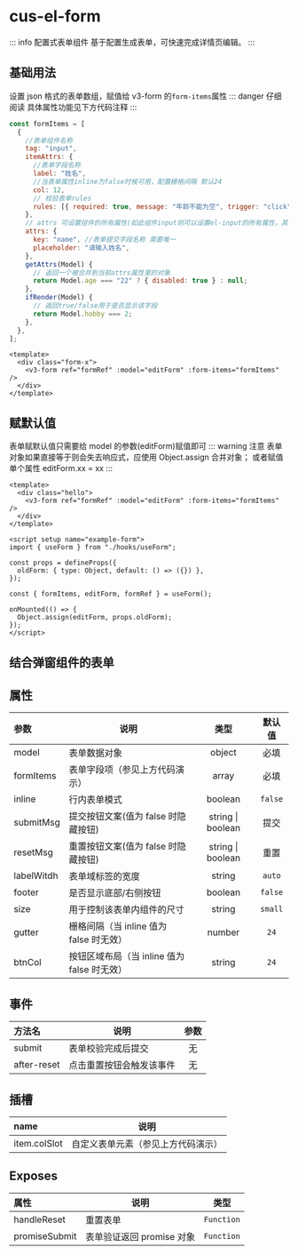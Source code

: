 # cus-el-form

::: info 配置式表单组件
基于配置生成表单，可快速完成详情页编辑。
:::

## 基础用法

设置 json 格式的表单数组，赋值给 v3-form 的`form-items`属性
::: danger 仔细阅读
具体属性功能见下方代码注释
:::

```js
const formItems = [
  {
    //表单组件名称
    tag: "input",
    itemAttrs: {
      //表单字段名称
      label: "姓名",
      //当表单属性inline为false时候可用，配置栅格间隔 默认24
      col: 12,
      // 校验表单rules
      rules: [{ required: true, message: "年龄不能为空", trigger: "click" }],
    },
    // attrs 可设置组件的所有属性(如此组件input则可以设置el-input的所有属性，其他组件相同)
    attrs: {
      key: "name", //表单提交字段名称 需要唯一
      placeholder: "请输入姓名",
    },
    getAttrs(Model) {
      // 返回一个被合并到当前attrs属性里的对象
      return Model.age === "22" ? { disabled: true } : null;
    },
    ifRender(Model) {
      // 返回true/false用于是否显示该字段
      return Model.hobby === 2;
    },
  },
];
```

```vue
<template>
  <div class="form-x">
    <v3-form ref="formRef" :model="editForm" :form-items="formItems" />
  </div>
</template>
```

## 赋默认值

表单赋默认值只需要给 model 的参数(editForm)赋值即可
::: warning 注意
表单对象如果直接等于则会失去响应式，应使用 Object.assign 合并对象；
或者赋值单个属性 editForm.xx = xx
:::

```vue
<template>
  <div class="hello">
    <v3-form ref="formRef" :model="editForm" :form-items="formItems" />
  </div>
</template>

<script setup name="example-form">
import { useForm } from "./hooks/useForm";

const props = defineProps({
  oldForm: { type: Object, default: () => ({}) },
});

const { formItems, editForm, formRef } = useForm();

onMounted(() => {
  Object.assign(editForm, props.oldForm);
});
</script>
```

## 结合弹窗组件的表单

## 属性

| 参数       | 说明                                        |       类型        | 默认值  |
| :--------- | ------------------------------------------- | :---------------: | :-----: |
| model      | 表单数据对象                                |      object       |  必填   |
| formItems  | 表单字段项（参见上方代码演示）              |       array       |  必填   |
| inline     | 行内表单模式                                |      boolean      | `false` |
| submitMsg  | 提交按钮文案(值为 false 时隐藏按钮)         | string \| boolean |  提交   |
| resetMsg   | 重置按钮文案(值为 false 时隐藏按钮)         | string \| boolean |  重置   |
| labelWitdh | 表单域标签的宽度                            |      string       | `auto`  |
| footer     | 是否显示底部/右侧按钮                       |      boolean      | `false` |
| size       | 用于控制该表单内组件的尺寸                  |      string       | `small` |
| gutter     | 栅格间隔（当 inline 值为 false 时无效）     |      number       |  `24`   |
| btnCol     | 按钮区域布局（当 inline 值为 false 时无效） |      string       |  `24`   |

## 事件

| 方法名      | 说明                     | 参数 |
| :---------- | ------------------------ | :--: |
| submit      | 表单校验完成后提交       |  无  |
| after-reset | 点击重置按钮会触发该事件 |  无  |

## 插槽

| name         | 说明                               |
| :----------- | ---------------------------------- |
| item.colSlot | 自定义表单元素（参见上方代码演示） |

## Exposes

| 属性          | 说明                      |    类型    |
| :------------ | ------------------------- | :--------: |
| handleReset   | 重置表单                  | `Function` |
| promiseSubmit | 表单验证返回 promise 对象 | `Function` |

